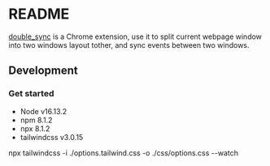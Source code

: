 # README

[double_sync](https://github.com/qichunren/double_sync) is a Chrome extension, use it to split current webpage window into two windows layout tother, and sync events between two windows.

## Development

### Get started

* Node v16.13.2
* npm 8.1.2
* npx 8.1.2
* tailwindcss v3.0.15

npx tailwindcss -i ./options.tailwind.css -o ./css/options.css --watch